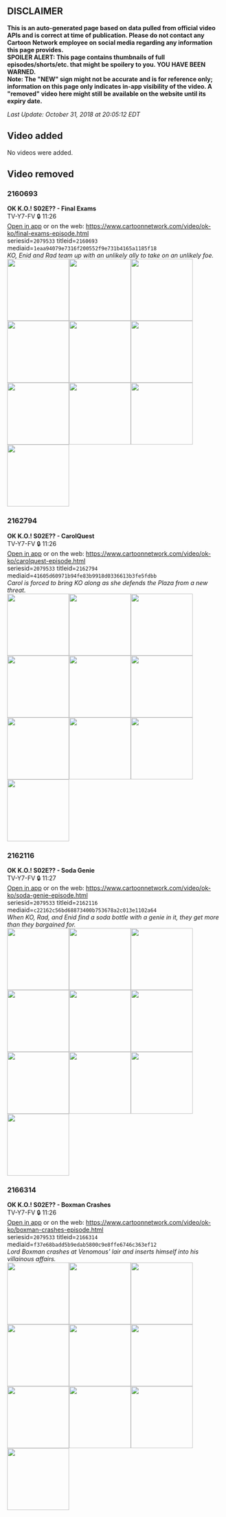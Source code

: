 ## DISCLAIMER
**This is an auto-generated page based on data pulled from official video APIs and is correct at time of publication. Please do not contact any Cartoon Network employee on social media regarding any information this page provides.**  
**SPOILER ALERT: This page contains thumbnails of full episodes/shorts/etc. that might be spoilery to you. YOU HAVE BEEN WARNED.**  
**Note: The "NEW" sign might not be accurate and is for reference only; information on this page only indicates in-app visibility of the video. A "removed" video here might still be available on the website until its expiry date.**  

_Last Update: October 31, 2018 at 20:05:12 EDT_
## Video added
No videos were added.
## Video removed
### 2160693
**OK K.O.! S02E?? - Final Exams**  
TV-Y7-FV 🔒 11:26  
[Open in app](https://tinyurl.com/y89769kw) or on the web: https://www.cartoonnetwork.com/video/ok-ko/final-exams-episode.html  
seriesid=`2079533` titleid=`2160693` mediaid=`1eaa94079e7316f200552f9e731b4165a1185f18`  
_KO, Enid and Rad team up with an unlikely ally to take on an unlikely foe._  
<a href="https://s3.amazonaws.com/cn-orchestrator/2160693_001_1280x720.jpg"><img src="https://s3.amazonaws.com/cn-orchestrator/2160693_001_640x360.jpg" height="144px" /></a><a href="https://s3.amazonaws.com/cn-orchestrator/2160693_002_1280x720.jpg"><img src="https://s3.amazonaws.com/cn-orchestrator/2160693_002_640x360.jpg" height="144px" /></a><a href="https://s3.amazonaws.com/cn-orchestrator/2160693_003_1280x720.jpg"><img src="https://s3.amazonaws.com/cn-orchestrator/2160693_003_640x360.jpg" height="144px" /></a><a href="https://s3.amazonaws.com/cn-orchestrator/2160693_004_1280x720.jpg"><img src="https://s3.amazonaws.com/cn-orchestrator/2160693_004_640x360.jpg" height="144px" /></a><a href="https://s3.amazonaws.com/cn-orchestrator/2160693_005_1280x720.jpg"><img src="https://s3.amazonaws.com/cn-orchestrator/2160693_005_640x360.jpg" height="144px" /></a><a href="https://s3.amazonaws.com/cn-orchestrator/2160693_006_1280x720.jpg"><img src="https://s3.amazonaws.com/cn-orchestrator/2160693_006_640x360.jpg" height="144px" /></a><a href="https://s3.amazonaws.com/cn-orchestrator/2160693_007_1280x720.jpg"><img src="https://s3.amazonaws.com/cn-orchestrator/2160693_007_640x360.jpg" height="144px" /></a><a href="https://s3.amazonaws.com/cn-orchestrator/2160693_008_1280x720.jpg"><img src="https://s3.amazonaws.com/cn-orchestrator/2160693_008_640x360.jpg" height="144px" /></a><a href="https://s3.amazonaws.com/cn-orchestrator/2160693_009_1280x720.jpg"><img src="https://s3.amazonaws.com/cn-orchestrator/2160693_009_640x360.jpg" height="144px" /></a><a href="https://s3.amazonaws.com/cn-orchestrator/2160693_010_1280x720.jpg"><img src="https://s3.amazonaws.com/cn-orchestrator/2160693_010_640x360.jpg" height="144px" /></a>
### 2162794
**OK K.O.! S02E?? - CarolQuest**  
TV-Y7-FV 🔒 11:26  
[Open in app](https://tinyurl.com/yb3wrtky) or on the web: https://www.cartoonnetwork.com/video/ok-ko/carolquest-episode.html  
seriesid=`2079533` titleid=`2162794` mediaid=`41605d60971b94fe83b9918d0336613b3fe5fdbb`  
_Carol is forced to bring KO along as she defends the Plaza from a new threat._  
<a href="https://s3.amazonaws.com/cn-orchestrator/2162794_001_1280x720.jpg"><img src="https://s3.amazonaws.com/cn-orchestrator/2162794_001_640x360.jpg" height="144px" /></a><a href="https://s3.amazonaws.com/cn-orchestrator/2162794_002_1280x720.jpg"><img src="https://s3.amazonaws.com/cn-orchestrator/2162794_002_640x360.jpg" height="144px" /></a><a href="https://s3.amazonaws.com/cn-orchestrator/2162794_003_1280x720.jpg"><img src="https://s3.amazonaws.com/cn-orchestrator/2162794_003_640x360.jpg" height="144px" /></a><a href="https://s3.amazonaws.com/cn-orchestrator/2162794_004_1280x720.jpg"><img src="https://s3.amazonaws.com/cn-orchestrator/2162794_004_640x360.jpg" height="144px" /></a><a href="https://s3.amazonaws.com/cn-orchestrator/2162794_005_1280x720.jpg"><img src="https://s3.amazonaws.com/cn-orchestrator/2162794_005_640x360.jpg" height="144px" /></a><a href="https://s3.amazonaws.com/cn-orchestrator/2162794_006_1280x720.jpg"><img src="https://s3.amazonaws.com/cn-orchestrator/2162794_006_640x360.jpg" height="144px" /></a><a href="https://s3.amazonaws.com/cn-orchestrator/2162794_007_1280x720.jpg"><img src="https://s3.amazonaws.com/cn-orchestrator/2162794_007_640x360.jpg" height="144px" /></a><a href="https://s3.amazonaws.com/cn-orchestrator/2162794_008_1280x720.jpg"><img src="https://s3.amazonaws.com/cn-orchestrator/2162794_008_640x360.jpg" height="144px" /></a><a href="https://s3.amazonaws.com/cn-orchestrator/2162794_009_1280x720.jpg"><img src="https://s3.amazonaws.com/cn-orchestrator/2162794_009_640x360.jpg" height="144px" /></a><a href="https://s3.amazonaws.com/cn-orchestrator/2162794_010_1280x720.jpg"><img src="https://s3.amazonaws.com/cn-orchestrator/2162794_010_640x360.jpg" height="144px" /></a>
### 2162116
**OK K.O.! S02E?? - Soda Genie**  
TV-Y7-FV 🔒 11:27  
[Open in app](https://tinyurl.com/y87r7xtd) or on the web: https://www.cartoonnetwork.com/video/ok-ko/soda-genie-episode.html  
seriesid=`2079533` titleid=`2162116` mediaid=`c22162c56bd68873400b753678a2c013e1102a64`  
_When KO, Rad, and Enid find a soda bottle with a genie in it, they get more than they bargained for._  
<a href="https://s3.amazonaws.com/cn-orchestrator/2162116_001_1280x720.jpg"><img src="https://s3.amazonaws.com/cn-orchestrator/2162116_001_640x360.jpg" height="144px" /></a><a href="https://s3.amazonaws.com/cn-orchestrator/2162116_002_1280x720.jpg"><img src="https://s3.amazonaws.com/cn-orchestrator/2162116_002_640x360.jpg" height="144px" /></a><a href="https://s3.amazonaws.com/cn-orchestrator/2162116_003_1280x720.jpg"><img src="https://s3.amazonaws.com/cn-orchestrator/2162116_003_640x360.jpg" height="144px" /></a><a href="https://s3.amazonaws.com/cn-orchestrator/2162116_004_1280x720.jpg"><img src="https://s3.amazonaws.com/cn-orchestrator/2162116_004_640x360.jpg" height="144px" /></a><a href="https://s3.amazonaws.com/cn-orchestrator/2162116_005_1280x720.jpg"><img src="https://s3.amazonaws.com/cn-orchestrator/2162116_005_640x360.jpg" height="144px" /></a><a href="https://s3.amazonaws.com/cn-orchestrator/2162116_006_1280x720.jpg"><img src="https://s3.amazonaws.com/cn-orchestrator/2162116_006_640x360.jpg" height="144px" /></a><a href="https://s3.amazonaws.com/cn-orchestrator/2162116_007_1280x720.jpg"><img src="https://s3.amazonaws.com/cn-orchestrator/2162116_007_640x360.jpg" height="144px" /></a><a href="https://s3.amazonaws.com/cn-orchestrator/2162116_008_1280x720.jpg"><img src="https://s3.amazonaws.com/cn-orchestrator/2162116_008_640x360.jpg" height="144px" /></a><a href="https://s3.amazonaws.com/cn-orchestrator/2162116_009_1280x720.jpg"><img src="https://s3.amazonaws.com/cn-orchestrator/2162116_009_640x360.jpg" height="144px" /></a><a href="https://s3.amazonaws.com/cn-orchestrator/2162116_010_1280x720.jpg"><img src="https://s3.amazonaws.com/cn-orchestrator/2162116_010_640x360.jpg" height="144px" /></a>
### 2166314
**OK K.O.! S02E?? - Boxman Crashes**  
TV-Y7-FV 🔒 11:26  
[Open in app](https://tinyurl.com/y6w7vgjc) or on the web: https://www.cartoonnetwork.com/video/ok-ko/boxman-crashes-episode.html  
seriesid=`2079533` titleid=`2166314` mediaid=`f37e68badd5b9edab5800c9e8ffe6746c363ef12`  
_Lord Boxman crashes at Venomous' lair and inserts himself into his villainous affairs._  
<a href="https://s3.amazonaws.com/cn-orchestrator/2166314_001_1280x720.jpg"><img src="https://s3.amazonaws.com/cn-orchestrator/2166314_001_640x360.jpg" height="144px" /></a><a href="https://s3.amazonaws.com/cn-orchestrator/2166314_002_1280x720.jpg"><img src="https://s3.amazonaws.com/cn-orchestrator/2166314_002_640x360.jpg" height="144px" /></a><a href="https://s3.amazonaws.com/cn-orchestrator/2166314_003_1280x720.jpg"><img src="https://s3.amazonaws.com/cn-orchestrator/2166314_003_640x360.jpg" height="144px" /></a><a href="https://s3.amazonaws.com/cn-orchestrator/2166314_004_1280x720.jpg"><img src="https://s3.amazonaws.com/cn-orchestrator/2166314_004_640x360.jpg" height="144px" /></a><a href="https://s3.amazonaws.com/cn-orchestrator/2166314_005_1280x720.jpg"><img src="https://s3.amazonaws.com/cn-orchestrator/2166314_005_640x360.jpg" height="144px" /></a><a href="https://s3.amazonaws.com/cn-orchestrator/2166314_006_1280x720.jpg"><img src="https://s3.amazonaws.com/cn-orchestrator/2166314_006_640x360.jpg" height="144px" /></a><a href="https://s3.amazonaws.com/cn-orchestrator/2166314_007_1280x720.jpg"><img src="https://s3.amazonaws.com/cn-orchestrator/2166314_007_640x360.jpg" height="144px" /></a><a href="https://s3.amazonaws.com/cn-orchestrator/2166314_008_1280x720.jpg"><img src="https://s3.amazonaws.com/cn-orchestrator/2166314_008_640x360.jpg" height="144px" /></a><a href="https://s3.amazonaws.com/cn-orchestrator/2166314_009_1280x720.jpg"><img src="https://s3.amazonaws.com/cn-orchestrator/2166314_009_640x360.jpg" height="144px" /></a><a href="https://s3.amazonaws.com/cn-orchestrator/2166314_010_1280x720.jpg"><img src="https://s3.amazonaws.com/cn-orchestrator/2166314_010_640x360.jpg" height="144px" /></a>
